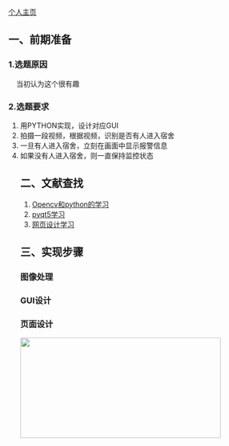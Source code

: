 ﻿<html>
<head>
<meta charset="utf-8">
<title>宿舍异常进入识别监控</title>
</head>
<body>
<a href="https://github.com/yinxin46/yinxin46.github.io">个人主页</a>
<h2>一、前期准备</h2>
<h3>1.选题原因</h3>
<p>&nbsp;&nbsp;&nbsp;&nbsp;当初认为这个很有趣</p>
<h3>2.选题要求</h3>
<ol>
<li>用PYTHON实现，设计对应GUI</li>
<li>拍摄一段视频，根据视频，识别是否有人进入宿舍</li>
<li>一旦有人进入宿舍，立刻在画面中显示报警信息</li>
<li>如果没有人进入宿舍，则一直保持监控状态</li>
<h2>二、文献查找</h2>
<ol>
<li><a href="https://www.bilibili.com/video/av24998616?from=search&seid=2838665333098568074">Opencv和python的学习</a></li>
<li><a href="https://www.bilibili.com/video/av24998616?from=search&seid=2838665333098568074">pyqt5学习</a></li>
<li><a href="https://www.runoob.com/html/html-tutorial.html">网页设计学习</a></li>
</ol>
<h2>三、实现步骤</h2>
<h3>图像处理</h3>
<h3>GUI设计</h3>
<h3>页面设计</h3>
<img src="https://image.shutterstock.com/image-photo/hands-touching-science-network-connection-260nw-762804589.jpg" width="400" height="200"/>
</body>
</html>
